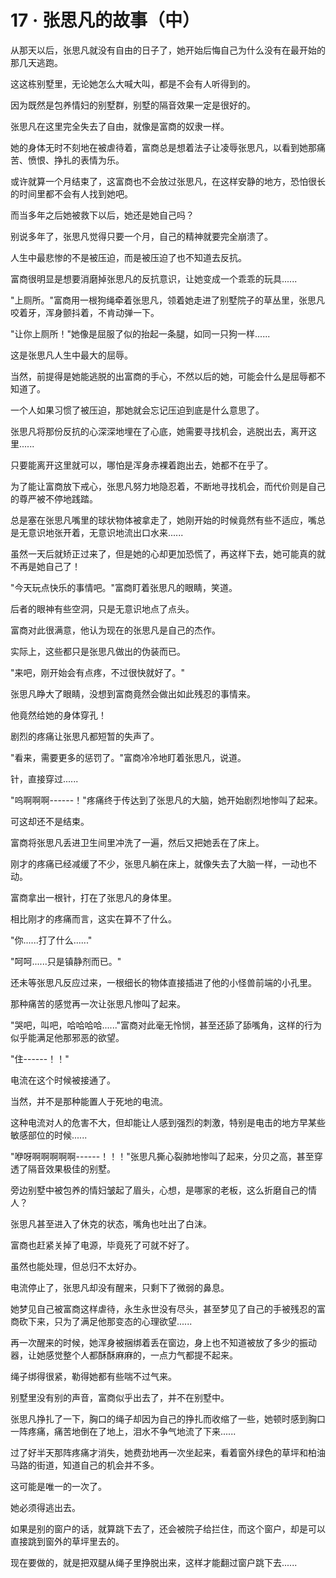 <link rel="stylesheet" href="../../styles/text.css" />
<h1>17 · 张思凡的故事（中）</h1>

从那天以后，张思凡就没有自由的日子了，她开始后悔自己为什么没有在最开始的那几天逃跑。

这这栋别墅里，无论她怎么大喊大叫，都是不会有人听得到的。

因为既然是包养情妇的别墅群，别墅的隔音效果一定是很好的。

张思凡在这里完全失去了自由，就像是富商的奴隶一样。

她的身体无时不刻地在被虐待着，富商总是想着法子让凌辱张思凡，以看到她那痛苦、愤恨、挣扎的表情为乐。

或许就算一个月结束了，这富商也不会放过张思凡，在这样安静的地方，恐怕很长的时间里都不会有人找到她吧。

而当多年之后她被救下以后，她还是她自己吗？

别说多年了，张思凡觉得只要一个月，自己的精神就要完全崩溃了。

人生中最悲惨的不是被压迫，而是被压迫了也不知道去反抗。

富商很明显是想要消磨掉张思凡的反抗意识，让她变成一个乖乖的玩具......

"上厕所。"富商用一根狗绳牵着张思凡，领着她走进了别墅院子的草丛里，张思凡咬着牙，浑身颤抖着，不肯动弹一下。

"让你上厕所！"她像是屈服了似的抬起一条腿，如同一只狗一样......

这是张思凡人生中最大的屈辱。

当然，前提得是她能逃脱的出富商的手心，不然以后的她，可能会什么是屈辱都不知道了。

一个人如果习惯了被压迫，那她就会忘记压迫到底是什么意思了。

张思凡将那份反抗的心深深地埋在了心底，她需要寻找机会，逃脱出去，离开这里......

只要能离开这里就可以，哪怕是浑身赤裸着跑出去，她都不在乎了。

为了能让富商放下戒心，张思凡努力地隐忍着，不断地寻找机会，而代价则是自己的尊严被不停地践踏。

总是塞在张思凡嘴里的球状物体被拿走了，她刚开始的时候竟然有些不适应，嘴总是无意识地张开着，无意识地流出口水来......

虽然一天后就矫正过来了，但是她的心却更加恐慌了，再这样下去，她可能真的就不再是她自己了！

"今天玩点快乐的事情吧。"富商盯着张思凡的眼睛，笑道。

后者的眼神有些空洞，只是无意识地点了点头。

富商对此很满意，他认为现在的张思凡是自己的杰作。

实际上，这些都只是张思凡做出的伪装而已。

"来吧，刚开始会有点疼，不过很快就好了。"

张思凡睁大了眼睛，没想到富商竟然会做出如此残忍的事情来。

他竟然给她的身体穿孔！

剧烈的疼痛让张思凡都短暂的失声了。

"看来，需要更多的惩罚了。"富商冷冷地盯着张思凡，说道。

针，直接穿过......

"呜啊啊啊------！"疼痛终于传达到了张思凡的大脑，她开始剧烈地惨叫了起来。

可这却还不是结束。

富商将张思凡丢进卫生间里冲洗了一遍，然后又把她丢在了床上。

刚才的疼痛已经减缓了不少，张思凡躺在床上，就像失去了大脑一样，一动也不动。

富商拿出一根针，打在了张思凡的身体里。

相比刚才的疼痛而言，这实在算不了什么。

"你......打了什么......"

"呵呵......只是镇静剂而已。"

还未等张思凡反应过来，一根细长的物体直接插进了他的小怪兽前端的小孔里。

那种痛苦的感觉再一次让张思凡惨叫了起来。

"哭吧，叫吧，哈哈哈哈......"富商对此毫无怜悯，甚至还舔了舔嘴角，这样的行为似乎能满足他那邪恶的欲望。

"住------！！"

电流在这个时候被接通了。

当然，并不是那种能置人于死地的电流。

这种电流对人的危害不大，但却能让人感到强烈的刺激，特别是电击的地方早某些敏感部位的时候......

"咿呀啊啊啊啊啊------！！！"张思凡撕心裂肺地惨叫了起来，分贝之高，甚至穿透了隔音效果极佳的别墅。

旁边别墅中被包养的情妇皱起了眉头，心想，是哪家的老板，这么折磨自己的情人？

张思凡甚至进入了休克的状态，嘴角也吐出了白沫。

富商也赶紧关掉了电源，毕竟死了可就不好了。

虽然也能处理，但总归不太好办。

电流停止了，张思凡却没有醒来，只剩下了微弱的鼻息。

她梦见自己被富商这样虐待，永生永世没有尽头，甚至梦见了自己的手被残忍的富商砍下来，只为了满足他那变态的心理欲望......

再一次醒来的时候，她浑身被捆绑着丢在窗边，身上也不知道被放了多少的振动器，让她感觉整个人都酥酥麻麻的，一点力气都提不起来。

绳子绑得很紧，勒得她都有些喘不过气来。

别墅里没有别的声音，富商似乎出去了，并不在别墅中。

张思凡挣扎了一下，胸口的绳子却因为自己的挣扎而收缩了一些，她顿时感到胸口一阵疼痛，痛苦地倒在了地上，泪水不争气地流了下来......

过了好半天那阵疼痛才消失，她费劲地再一次坐起来，看着窗外绿色的草坪和柏油马路的街道，知道自己的机会并不多。

这可能是唯一的一次了。

她必须得逃出去。

如果是别的窗户的话，就算跳下去了，还会被院子给拦住，而这个窗户，却是可以直接跳到窗外的草坪里去的。

现在要做的，就是把双腿从绳子里挣脱出来，这样才能翻过窗户跳下去......
